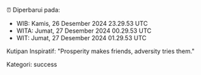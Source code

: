 ⏰ Diperbarui pada:
- WIB: Kamis, 26 Desember 2024 23.29.53 UTC
- WITA: Jumat, 27 Desember 2024 00.29.53 UTC
- WIT: Jumat, 27 Desember 2024 01.29.53 UTC

Kutipan Inspiratif:
"Prosperity makes friends, adversity tries them."


Kategori: success

